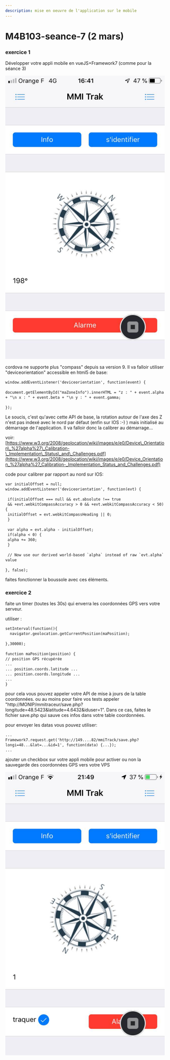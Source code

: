 ```yaml
---
description: mise en oeuvre de l'application sur le mobile
---
```


# M4B103-seance-7 \(2 mars\)

### exercice 1

Développer votre appli mobile en vueJS+Framework7 \(comme pour la séance 3\)

![](.gitbook/assets/img_8920.jpg)

cordova ne  supporte plus  "compass" depuis sa version 9. Il va falloir utiliser "deviceorientation" accessible en html5 de base:

```text
window.addEventListener('deviceorientation', function(event) {
  
document.getElementById("maZoneInfo").innerHTML = "z : " + event.alpha + "\n x : " + event.beta + "\n y : " + event.gamma;
 
});
```

Le soucis, c'est qu'avec cette API de base, la rotation autour de l'axe des Z n'est pas indexé avec le nord par défaut \(enfin sur IOS :-\) \) mais initialisé au démarrage de l'application. Il va falloir donc la calibrer au démarrage...

voir: [https://www.w3.org/2008/geolocation/wiki/images/e/e0/Device\_Orientation\_%27alpha%27\_Calibration-\_Implementation\_Status\_and\_Challenges.pdf](https://www.w3.org/2008/geolocation/wiki/images/e/e0/Device_Orientation_%27alpha%27_Calibration-_Implementation_Status_and_Challenges.pdf)

code pour calibrer par rapport au nord sur IOS:

```text
var initialOffset = null;
window.addEventListener('deviceorientation', function(evt) {

 if(initialOffset === null && evt.absolute !== true
 && +evt.webkitCompassAccuracy > 0 && +evt.webkitCompassAccuracy < 50) {
 initialOffset = evt.webkitCompassHeading || 0;
 }

 var alpha = evt.alpha - initialOffset;
 if(alpha < 0) {
 alpha += 360;
 }

 // Now use our derived world-based `alpha` instead of raw `evt.alpha` value

}, false);
```

faites fonctionner la boussole avec ces éléments.

### exercice 2

faite un timer \(toutes les 30s\) qui enverra les coordonnées GPS vers votre serveur.

utiliser :

```text
setInterval(function(){
  navigator.geolocation.getCurrentPosition(maPosition);

},30000);

function maPosition(position) {
// position GPS récupérée
...
... position.coords.latitude ...
... position.coords.longitude ...
...
}
```

pour cela vous pouvez appeler votre API de mise à jours de la table coordonnées. ou au moins pour faire vos tests appeler "http://MONIP/mmitraceur/save.php?longitude=48.5423&latitude=4.6432&iduser=1". Dans ce cas, faites le fichier save.php qui sauve ces infos dans votre table coordonnées.

pour envoyer les datas vous pouvez utiliser:

```text
...
Framework7.request.get('http://149....82/mmiTrack/save.php?longi=48...&lat=...&id=1', function(data) {...});
...
```

ajouter un checkbox sur votre appli mobile pour activer ou non la sauvegarde des coordonnées GPS vers votre VPS

![](.gitbook/assets/img_8922.jpg)


